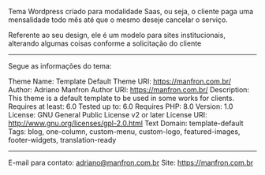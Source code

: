 Tema Wordpress criado para modalidade Saas, ou seja, o cliente paga uma mensalidade todo mês até que o mesmo deseje cancelar o serviço.

Referente ao seu design, ele é um modelo para sites institucionais, alterando algumas coisas conforme a solicitação do cliente

------------------------------------------------------------------------------------------------------------

Segue as informações do tema:

Theme Name: Template Default
Theme URI: https://manfron.com.br/
Author: Adriano Manfron
Author URI: https://manfron.com.br/
Description: This theme is a default template to be used in some works for clients.
Requires at least: 6.0
Tested up to: 6.0
Requires PHP: 8.0
Version: 1.0
License: GNU General Public License v2 or later
License URI: http://www.gnu.org/licenses/gpl-2.0.html
Text Domain: template-default
Tags: blog, one-column, custom-menu, custom-logo, featured-images, footer-widgets, translation-ready

------------------------------------------------------------------------------------------------------------

E-mail para contato: adriano@manfron.com.br
Site: https://manfron.com.br

